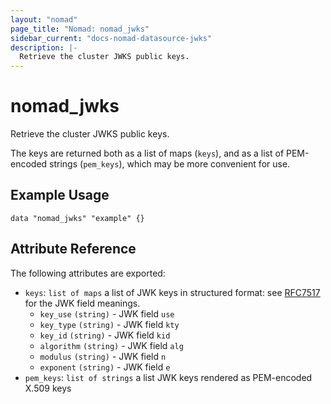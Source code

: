 ```yaml
---
layout: "nomad"
page_title: "Nomad: nomad_jwks"
sidebar_current: "docs-nomad-datasource-jwks"
description: |-
  Retrieve the cluster JWKS public keys.
---
```


# nomad_jwks

Retrieve the cluster JWKS public keys.

The keys are returned both as a list of maps (`keys`), and as a list of PEM-encoded strings
(`pem_keys`), which may be more convenient for use.

## Example Usage

```hcl
data "nomad_jwks" "example" {}
```

## Attribute Reference

The following attributes are exported:
* `keys`: `list of maps` a list of JWK keys in structured format: see [RFC7517](https://datatracker.ietf.org/doc/html/rfc7517) for the
JWK field meanings.
  * `key_use` `(string)` - JWK field `use`
  * `key_type` `(string)` - JWK field `kty`
  * `key_id` `(string)` - JWK field `kid`
  * `algorithm` `(string)` - JWK field `alg`
  * `modulus` `(string)` - JWK field `n`
  * `exponent` `(string)` - JWK field `e`
* `pem_keys`: `list of strings` a list JWK keys rendered as PEM-encoded X.509 keys
